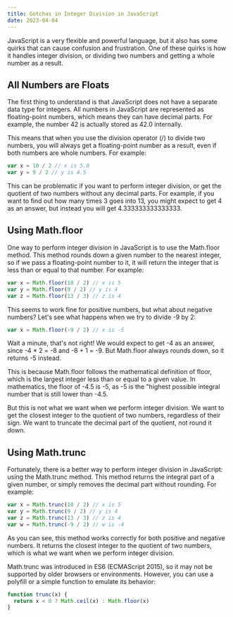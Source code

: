 ```yaml
---
title: Gotchas in Integer Division in JavaScript
date: 2023-04-04
---
```


JavaScript is a very flexible and powerful language, but it also has some quirks that can cause confusion and frustration. One of these quirks is how it handles integer division, or dividing two numbers and getting a whole number as a result.

## All Numbers are Floats

The first thing to understand is that JavaScript does not have a separate data type for integers. All numbers in JavaScript are represented as floating-point numbers, which means they can have decimal parts. For example, the number 42 is actually stored as 42.0 internally.

This means that when you use the division operator (/) to divide two numbers, you will always get a floating-point number as a result, even if both numbers are whole numbers. For example:

```javascript
var x = 10 / 2 // x is 5.0
var y = 9 / 2 // y is 4.5
```

This can be problematic if you want to perform integer division, or get the quotient of two numbers without any decimal parts. For example, if you want to find out how many times 3 goes into 13, you might expect to get 4 as an answer, but instead you will get 4.333333333333333.

## Using Math.floor

One way to perform integer division in JavaScript is to use the Math.floor method. This method rounds down a given number to the nearest integer, so if we pass a floating-point number to it, it will return the integer that is less than or equal to that number. For example:

```javascript
var x = Math.floor(10 / 2) // x is 5
var y = Math.floor(9 / 2) // y is 4
var z = Math.floor(13 / 3) // z is 4
```

This seems to work fine for positive numbers, but what about negative numbers? Let's see what happens when we try to divide -9 by 2:

```javascript
var x = Math.floor(-9 / 2) // x is -5
```

Wait a minute, that's not right! We would expect to get -4 as an answer, since -4 \* 2 = -8 and -8 + 1 = -9. But Math.floor always rounds down, so it returns -5 instead.

This is because Math.floor follows the mathematical definition of floor, which is the largest integer less than or equal to a given value. In mathematics, the floor of -4.5 is -5, as -5 is the "highest possible integral number that is still lower than -4.5.

But this is not what we want when we perform integer division. We want to get the closest integer to the quotient of two numbers, regardless of their sign. We want to truncate the decimal part of the quotient, not round it down.

## Using Math.trunc

Fortunately, there is a better way to perform integer division in JavaScript: using the Math.trunc method. This method returns the integral part of a given number, or simply removes the decimal part without rounding. For example:

```javascript
var x = Math.trunc(10 / 2) // x is 5
var y = Math.trunc(9 / 2) // y is 4
var z = Math.trunc(13 / 3) // z is 4
var w = Math.trunc(-9 / 2) // w is -4
```

As you can see, this method works correctly for both positive and negative numbers. It returns the closest integer to the quotient of two numbers, which is what we want when we perform integer division.

Math.trunc was introduced in ES6 (ECMAScript 2015), so it may not be supported by older browsers or environments. However, you can use a polyfill or a simple function to emulate its behavior:

```javascript
function trunc(x) {
  return x < 0 ? Math.ceil(x) : Math.floor(x)
}
```
